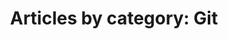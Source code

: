 ---
layout: post_by_category
title: 'Articles by category: Git'
category: git
permalink: /category/git/
---